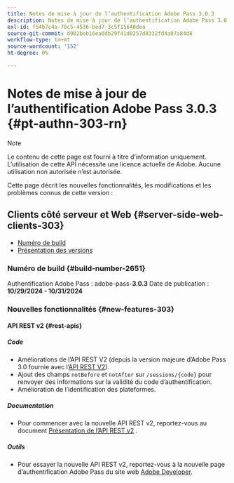 ```yaml
---
title: Notes de mise à jour de l’authentification Adobe Pass 3.0.3
description: Notes de mise à jour de l’authentification Adobe Pass 3.0.3
exl-id: f54b7c4a-78c5-4536-bed7-3c5f15640dea
source-git-commit: d982beb16ea0db29f41d0257d8332fd4a07a84d8
workflow-type: tm+mt
source-wordcount: '152'
ht-degree: 0%

---
```


# Notes de mise à jour de l’authentification Adobe Pass 3.0.3 {#pt-authn-303-rn}

>[!NOTE]
>
>Le contenu de cette page est fourni à titre d’information uniquement. L’utilisation de cette API nécessite une licence actuelle de Adobe. Aucune utilisation non autorisée n’est autorisée.

Cette page décrit les nouvelles fonctionnalités, les modifications et les problèmes connus de cette version :

## Clients côté serveur et Web {#server-side-web-clients-303}

* [Numéro de build](#build-number-303)
* [Présentation des versions](#release-overview-303)

### Numéro de build {#build-number-2651}

Authentification Adobe Pass : adobe-pass-**3.0.3**
Date de publication : **10/29/2024 - 10/31/2024**

### Nouvelles fonctionnalités {#new-features-303}

#### API REST v2 {#rest-apis}

##### Code

* Améliorations de l’API REST V2 (depuis la version majeure d’Adobe Pass 3.0 fournie avec l’[API REST V2](../integration-guide-programmers/rest-apis/rest-api-v2/apis/rest-api-v2-apis-overview.md)).
* Ajout des champs `notBefore` et `notAfter` sur `/sessions/{code}` pour renvoyer des informations sur la validité du code d’authentification.
* Amélioration de l’identification des plateformes.

##### Documentation

* Pour commencer avec la nouvelle API REST v2, reportez-vous au document [Présentation de l’API REST v2](../integration-guide-programmers/rest-apis/rest-api-v2/rest-api-v2-overview.md) .

##### Outils

* Pour essayer la nouvelle API REST v2, reportez-vous à la nouvelle page d’authentification Adobe Pass du site web [Adobe Developer](https://developer.adobe.com/adobe-pass).
